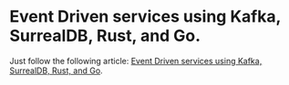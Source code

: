 # Event Driven services using Kafka, SurrealDB, Rust, and Go.

Just follow the following article:
[Event Driven services using Kafka, SurrealDB, Rust, and Go](https://dev.to/sourabpramanik/event-driven-services-using-kafka-surrealdb-rust-and-go-43k1?utm_source=dormosheio&utm_campaign=dormosheio).
